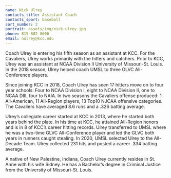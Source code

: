 ```yaml
---
name: Nick Ulrey
contacts_title: Assistant Coach
contacts_sport: baseball
sort_number: 2
portrait: assets/img/nick-ulrey.jpg
phone: 815-802-8600
email: nulrey@kcc.edu
---
```

Coach Ulrey is entering his fifth season as an assistant at KCC. For the Cavaliers, Ulrey works primarily with the hitters and catchers. Prior to KCC, Ulrey was an assistant at NCAA Division II University of Missouri-St. Louis. In the 2018 season, Ulrey helped coach UMSL to three GLVC All-Conference players.

Since joining KCC in 2018, Coach Ulrey has seen 17 hitters move on to four year schools: Four to NCAA Division I, eight to NCAA Division II, one to NCAA DIII, four to NAIA. In two seasons the Cavaliers offense produced: 1 All-American, 11 All-Region players, 13 Top10 NJCAA offensive categories. The Cavaliers have averaged 8.6 runs and a .326 batting average.&nbsp;

Ulrey’s collegiate career started at KCC in 2013, where he started both years behind the plate. In his time at KCC, he attained All-Region honors and is in 8 of KCC’s career hitting records. Ulrey transferred to UMSL where he was a two-time GLVC All-Conference player and led the GLVC both years in runners caught stealing. In 2020, UMSL selected Ulrey to the All-Decade Team. Ulrey collected 231 hits and posted a career .334 batting average.&nbsp;

A native of New Palestine, Indiana, Coach Ulrey currently resides in St. Anne with his wife Sidney. He has a Bachelor’s degree in Criminal Justice from the University of Missouri-St. Louis.